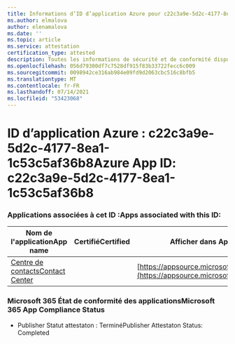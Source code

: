 ```yaml
---
title: Informations d’ID d’application Azure pour c22c3a9e-5d2c-4177-8ea1-1c53c5af36b8
ms.author: elmalova
author: elenamalova
ms.date: ''
ms.topic: article
ms.service: attestation
certification_type: attested
description: Toutes les informations de sécurité et de conformité disponibles pour c22c3a9e-5d2c-4177-8ea1-1c53c5af36b8.
ms.openlocfilehash: 056d79300df7c7528df915f83b33722fecc6c009
ms.sourcegitcommit: 0098942ce316ab984e09fd9d2063cbc516c8bfb5
ms.translationtype: MT
ms.contentlocale: fr-FR
ms.lasthandoff: 07/14/2021
ms.locfileid: "53423068"
---
```

# <a name="azure-app-id-c22c3a9e-5d2c-4177-8ea1-1c53c5af36b8"></a><span data-ttu-id="25384-103">ID d’application Azure : c22c3a9e-5d2c-4177-8ea1-1c53c5af36b8</span><span class="sxs-lookup"><span data-stu-id="25384-103">Azure App ID: c22c3a9e-5d2c-4177-8ea1-1c53c5af36b8</span></span>


### <a name="apps-associated-with-this-id"></a><span data-ttu-id="25384-104">Applications associées à cet ID :</span><span class="sxs-lookup"><span data-stu-id="25384-104">Apps associated with this ID:</span></span>
| <span data-ttu-id="25384-105">**Nom de l'application**</span><span class="sxs-lookup"><span data-stu-id="25384-105">**App name**</span></span> | <span data-ttu-id="25384-106">**Certifié**</span><span class="sxs-lookup"><span data-stu-id="25384-106">**Certified**</span></span> | <span data-ttu-id="25384-107">**Afficher dans AppSource**</span><span class="sxs-lookup"><span data-stu-id="25384-107">**View in AppSource**</span></span> |
|-|-|-|
| [<span data-ttu-id="25384-108">Centre de contacts</span><span class="sxs-lookup"><span data-stu-id="25384-108">Contact Center</span></span>](https://docs.microsoft.com/en-us/microsoft-365-app-certification/forward/WA200001428) |  | [https://appsource.microsoft.com/product/office/WA200001428](https://appsource.microsoft.com/product/office/WA200001428) |

### <a name="microsoft-365-app-compliance-status"></a><span data-ttu-id="25384-109">Microsoft 365 État de conformité des applications</span><span class="sxs-lookup"><span data-stu-id="25384-109">Microsoft 365 App Compliance Status</span></span>
- <span data-ttu-id="25384-110">Publisher Statut attestaton : Terminé</span><span class="sxs-lookup"><span data-stu-id="25384-110">Publisher Attestaton Status: Completed</span></span>
